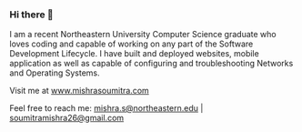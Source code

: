 ### Hi there 👋
I am a recent Northeastern University Computer Science graduate who loves coding and capable of working on any part of the Software Development Lifecycle.
I have built and deployed websites, mobile application as well as capable of configuring and troubleshooting Networks and Operating Systems.

Visit me at www.mishrasoumitra.com

Feel free to reach me: mishra.s@northeastern.edu | soumitramishra26@gmail.com
<!--
**soumitramishra/soumitramishra** is a ✨ _special_ ✨repository because its `README.md` (this file) appears on your GitHub profile.

Here are some ideas to get you started:

- 🔭 I’m currently working on ...
- 🌱 I’m currently learning ...
- 👯 I’m looking to collaborate on ...
- 🤔 I’m looking for help with ...
- 💬 Ask me about ...
- 📫 How to reach me: ...
- 😄 Pronouns: ...
- ⚡ Fun fact: ...
-->
